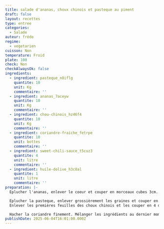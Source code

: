 ```yaml
---
title: salade d'ananas, choux chinois et pasteque au piment
draft: false
layout: recettes
type: entree
categories:
  - Salade
auteur: frédo
regime:
  - vegetarien
cuisson: Non
temperature: Froid
plate: 100
check: Non
checkAlwaysOk: false
ingredients:
  - ingredient: pasteque_n8iflg
    quantite: 10
    unit: Kg
    commentaire: ''
  - ingredient: ananas_7aceyw
    quantite: 10
    unit: Kg
    commentaire: ''
  - ingredient: chou-chinois_hz46f4
    quantite: 10
    unit: Kg
    commentaire: ''
  - ingredient: coriandre-fraiche_fetrpe
    quantite: 10
    unit: bottes
    commentaire: ''
  - ingredient: sweet-chili-sauce_t5cuz3
    quantite: 4
    unit: litre
    commentaire: ''
  - ingredient: huile-dolive_h3c8al
    quantite: 1
    unit: litre
    commentaire: ''
preparation: |-
  Eplucher l'ananas, enlever le coeur et couper en morceaux cubes 3cm. Réserver

  Eplucher la pasteque, enlever grossièrement les graines et couper en morceaux cubes 3cm.\
  Enlever les premières feuilles des choux chinois et les couper en 4 dans le sens de la longueur. Emincer ensuite en fines lamelles dans le sens de la largeur. Réserver.

  Hacher la coriandre finement. Mélanger les ingrédients au dernier moment en y ajoutant la sauce Sweet chili
publishDate: 2025-06-04T16:01:00.000Z
---
```

